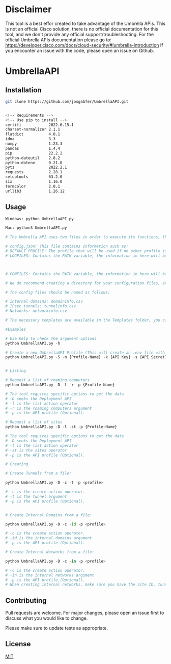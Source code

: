 # Disclaimer

This tool is a best effor created to take advantage of the Umbrella APIs. This is not an official Cisco solution, there is no official documentation for this tool, and we don't provide any official support/troubleshooting.
For the official Umbrella APIs documentation please go to: https://developer.cisco.com/docs/cloud-security/#!umbrella-introduction
If you encounter an issue with the code, please open an issue on Github.

# UmbrellaAPI

<!-- UmbrellaAPI is a Python program to consume data using the APIs of your Umbrella organization.

This program is divided into 5 different modules:

1- Admin Module: Provision and manage users, view roles, and manage customers for providers and customers for managed providers.

2- Auth Module: To create an OAuth 2.0 access token and UmbrellaAPI profiles.

3- Deployments Module: Provision, manage, and secure your networks, network entities, and policies

4- Policies Module:  Provision and manage destination lists and destinations.

5- Reports Module:  To programmatically read and audit real-time security information about your networks and systems -->


## Installation

<!-- Use git to clone the program to your machine -->

```bash
git clone https://github.com/josgabfer/UmbrellaAPI.git


<!-- Requirements -->
<!-- Use pip to install -->
certifi            2022.6.15.1
charset-normalizer 2.1.1
flatdict           4.0.1
idna               3.3
numpy              1.23.3
pandas             1.4.4
pip                22.2.2
python-dateutil    2.8.2
python-dotenv      0.21.0
pytz               2022.2.1
requests           2.28.1
setuptools         63.2.0
six                1.16.0
termcolor          2.0.1
urllib3            1.26.12
```

## Usage

```python
Windows: python UmbrellaAPI.py

Mac: python3 UmbrellaAPI.py

# The Umbrella API uses two files in order to execute its functions, the config.json and the .env file, 

# config.json: This file contains information such as:
# DEFAULT_PROFILE: The profile that will be used if no other profile is executed during runtime.
# LOGFILES: Contains the PATH variable, the information in here will be the path where the log files will be saved.



# CONFILES: Contains the PATH variable, the information in here will be the path where the configuration files are located, configuration files may include informatio for internal domain creation, IPsec tunnel creation, etc. 

# We do recommend creating a directory for your configuration files, and for the logfiles

# The config files should be named as follows:

# internal domains: domaininfo.csv
# IPsec tunnels: tunnelinfo.csv
# Networks: networkinfo.csv

# The necessary templates are available in the Templates folder, you can save them in your prefer directory, and change the value  of CONFILES in the config.json file

#Examples

# Use help to check the argument options 
python UmbrellaAPI.py -h

# Create a new UmbrellaAPI Profile (This will create an .env file with the required credentials to create an OAuth 2.0 token. Optional protected profiles can be created.
python UmbrellaAPI.py -S -n {Profile-Name} -k {API Key} -s {API Secret}


# Listing

# Request a list of roaming computers
python UmbrellaAPI.py -D -l -r -p {Profile-Name}

# The tool requires specific options to get the data
# -D seeks the Deployment API
# -l is the list action operator
# -r is the roaming computers argument
# -p is the API profile (Optional).

# Request a list of sites
python UmbrellaAPI.py -D -l -st -p {Profile-Name}

# The tool requires specific options to get the data
# -D seeks the Deployment API
# -l is the list action operator
# -st is the sites operator
# -p is the API profile (Optional).

# Creating

# Create Tunnels from a file:

python UmbrellaAPI.py -D -c -t -p <profile>

# -c is the create action operator.
# -t is the tunnel argument
# -p is the API profile (Optional).


# Create Internal Domains from a file:

python UmbrellaAPI.py -D -c -id -p <profile>

# -c is the create action operator.
# -id is the internal domains argument
# -p is the API profile (Optional).

# Create Internal Networks from a file:

python UmbrellaAPI.py -D -c -in -p <profile>

# -c is the create action operator.
# -in is the internal networks argument
# -p is the API profile (Optional).
# When creating internal networks, make sure you have the site ID, tunnel ID, or Network ID, you can use the list -l argument to get this information.

```

## Contributing
Pull requests are welcome. For major changes, please open an issue first to discuss what you would like to change.

Please make sure to update tests as appropriate.

## License
[MIT](https://choosealicense.com/licenses/mit/)
